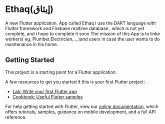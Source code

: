 # Ethaq(إيثاق)

A new Flutter application.
App called Ethaq i use the DART language with Flutter framework and Firebase realtime database , which
is not yet complete, and i hope to complete it soon
The mission of this App is to linke workers( eg, Plumber,Electrician,....)and users in case the user wants to
do maintenance in his home.

## Getting Started
This project is a starting point for a Flutter application.

A few resources to get you started if this is your first Flutter project:

- [Lab: Write your first Flutter app](https://flutter.dev/docs/get-started/codelab)
- [Cookbook: Useful Flutter samples](https://flutter.dev/docs/cookbook)

For help getting started with Flutter, view our
[online documentation](https://flutter.dev/docs), which offers tutorials,
samples, guidance on mobile development, and a full API reference.
